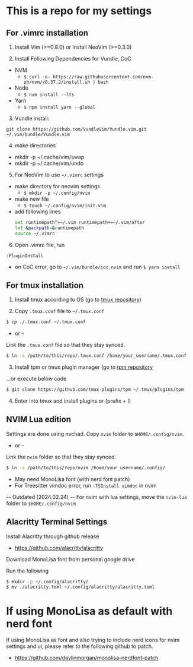 # This is a repo for my settings

## For .vimrc installation

1) Install Vim (>=0.8.0) or Install NeoVim (>=0.3.0)

2) Install Following Dependencies for Vundle, CoC

 - NVM
   - `$ curl -o- https://raw.githubusercontent.com/nvm-sh/nvm/v0.37.2/install.sh | bash`
 - Node
   - `$ nvm install --lts`
 - Yarn
   - `$ npm install yarn --global`

3) Vundle install:

```
git clone https://github.com/VundleVim/Vundle.vim.git ~/.vim/bundle/Vundle.vim
```

4) make directories
 - mkdir -p ~/.cache/vim/swap
 - mkdir -p ~/.cache/vim/undo

5) For NeoVim to use `~/.vimrc` settings

 - make directory for neovim settings
   - `$ mkdir -p ~/.config/nvim`
 - make new file
   - `$ touch ~/.config/nvim/init.vim`
 - add following lines
     ```sh
     set runtimepath^=~/.vim runtimepath+=~/.vim/after
     let &packpath=&runtimepath
     source ~/.vimrc
     ```
 
6) Open .vimrc file, run 

```
:PluginInstall
```

 - on CoC error, go to `~/.vim/bundle/coc.nvim` and run `$ yarn install`


## For tmux installation

1) Install tmux according to OS (go to [tmux repository](https://github.com/tmux/tmux))

2) Copy `.tmux.conf` file to `~/.tmux.conf`

```sh
$ cp ./.tmux.conf ~/.tmux.conf
```
- or -

Link the `.tmux.conf` file so that they stay synced.

```sh
$ ln -s /path/to/this/repo/.tmux.conf /home/your_username/.tmux.conf
```

3) Install tpm or tmux plugin manager (go to [tpm repository](https://github.com/tmux-plugins/tpm)

...or execute below code

```sh
$ git clone https://github.com/tmux-plugins/tpm ~/.tmux/plugins/tpm
```

4) Enter into tmux and install plugins or (prefix + I)


## NVIM Lua edition

Settings are done using nvchad. Copy `nvim` folder to `$HOME/.config/nvim`.

- or -

Link the `nvim` folder so that they stay synced.

```sh
$ ln -s /path/to/this/repo/nvim /home/your_username/.config/
```

* May need MonoLisa font (with nerd font patch)
* For Treesitter vimdoc error, run `:TSInstall vimdoc` in nvim

-- Outdated (2024.02.24)
-- For nvim with lua settings, move the `nvim-lua` folder to `$HOME/.config/nvim`

## Alacritty Terminal Settings

Install Alacritty through github release
- https://github.com/alacritty/alacritty

Download MonoLisa font from personal google drive

Run the following
```sh
$ mkdir -p ~/.config/alacritty/
$ mv ./alacritty.toml ~/.config/alacritty/alacritty.toml
```

# If using MonoLisa as default with nerd font

If using MonoLisa as font and also trying to include nerd icons for nvim settings and ui, please refer to the following github to patch.
- https://github.com/daylinmorgan/monolisa-nerdfont-patch
